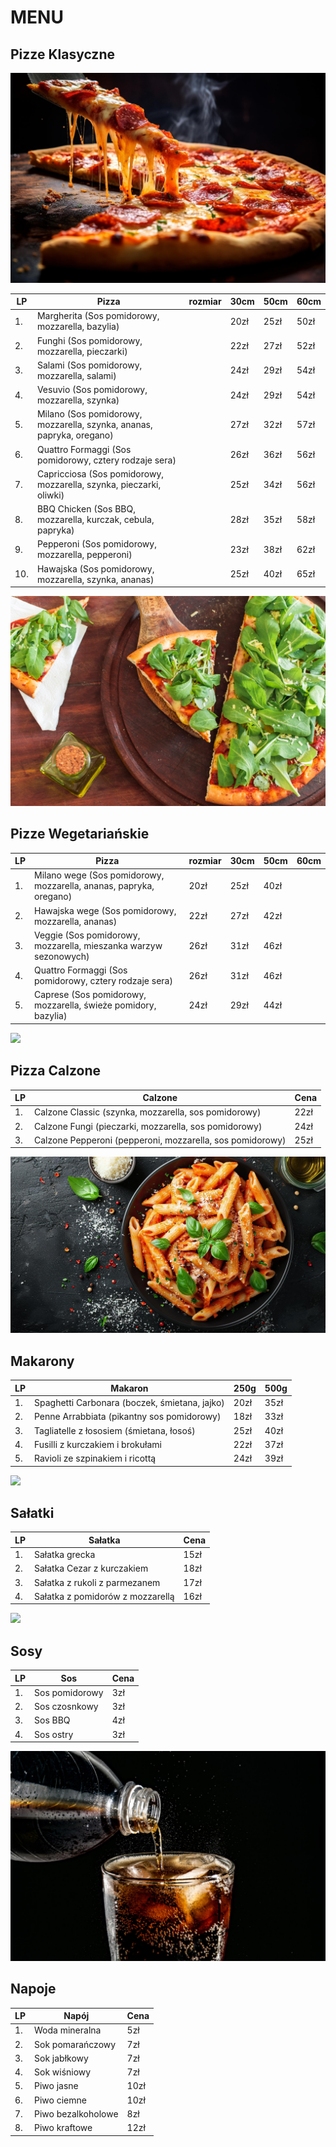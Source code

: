 # MENU

## Pizze Klasyczne

<img src = img/434952.jpg widht=500px>


| LP | Pizza                                                                | rozmiar | 30cm | 50cm | 60cm |
|----|----------------------------------------------------------------------|---------|------|------|------|
| 1. | Margherita (Sos pomidorowy, mozzarella, bazylia)                     |         | 20zł | 25zł | 50zł |
| 2. | Funghi (Sos pomidorowy, mozzarella, pieczarki)                       |         | 22zł | 27zł | 52zł |
| 3. | Salami (Sos pomidorowy, mozzarella, salami)                          |         | 24zł | 29zł | 54zł |
| 4. | Vesuvio (Sos pomidorowy, mozzarella, szynka)                         |         | 24zł | 29zł | 54zł |
| 5. | Milano (Sos pomidorowy, mozzarella, szynka, ananas, papryka, oregano)|         | 27zł | 32zł | 57zł |
| 6. | Quattro Formaggi (Sos pomidorowy, cztery rodzaje sera)               |         | 26zł | 36zł | 56zł |
| 7. | Capricciosa (Sos pomidorowy, mozzarella, szynka, pieczarki, oliwki)  |         | 25zł | 34zł | 56zł |
| 8. | BBQ Chicken (Sos BBQ, mozzarella, kurczak, cebula, papryka)          |         | 28zł | 35zł | 58zł |
| 9. | Pepperoni (Sos pomidorowy, mozzarella, pepperoni)                    |         | 23zł | 38zł | 62zł |
| 10.| Hawajska (Sos pomidorowy, mozzarella, szynka, ananas)                |         | 25zł | 40zł | 65zł |

<img src = img/2147926103.jpg widht=500px>

## Pizze Wegetariańskie

| LP | Pizza                                                            | rozmiar | 30cm | 50cm | 60cm |
|----|------------------------------------------------------------------|---------|------|------|------|
| 1. | Milano wege (Sos pomidorowy, mozzarella, ananas, papryka, oregano)         | 20zł | 25zł | 40zł |
| 2. | Hawajska wege (Sos pomidorowy, mozzarella, ananas)                         | 22zł | 27zł | 42zł |
| 3. | Veggie (Sos pomidorowy, mozzarella, mieszanka warzyw sezonowych)           | 26zł | 31zł | 46zł |
| 4. | Quattro Formaggi (Sos pomidorowy, cztery rodzaje sera)                     | 26zł | 31zł | 46zł |
| 5. | Caprese (Sos pomidorowy, mozzarella, świeże pomidory, bazylia)             | 24zł | 29zł | 44zł |

<img src = img/close-up-meal-served-plate.jpg widht=500px>

## Pizza Calzone

| LP | Calzone                                                   |  Cena  |
|----|-----------------------------------------------------------|--------|
| 1. | Calzone Classic (szynka, mozzarella, sos pomidorowy)      |  22zł  |
| 2. | Calzone Fungi (pieczarki, mozzarella, sos pomidorowy)     |  24zł  |
| 3. | Calzone Pepperoni (pepperoni, mozzarella, sos pomidorowy) |  25zł  |

<img src = img/2829.jpg>

## Makarony  

| LP | Makaron                                       | 250g | 500g |
|----|-----------------------------------------------|------|------|
| 1. | Spaghetti Carbonara (boczek, śmietana, jajko) | 20zł | 35zł |
| 2. | Penne Arrabbiata (pikantny sos pomidorowy)    | 18zł | 33zł |
| 3. | Tagliatelle z łososiem (śmietana, łosoś)      | 25zł | 40zł |
| 4. | Fusilli z kurczakiem i brokułami              | 22zł | 37zł |
| 5. | Ravioli ze szpinakiem i ricottą               | 24zł | 39zł |

<img src = img/there-is-bowl-salad-with-tomatoes-generative-ai.jpg widht=500px>

## Sałatki

| LP | Sałatka                           | Cena  |
|----|-----------------------------------|-------|
| 1. | Sałatka grecka                    | 15zł  |
| 2. | Sałatka Cezar z kurczakiem        | 18zł  |
| 3. | Sałatka z rukoli z parmezanem     | 17zł  |
| 4. | Sałatka z pomidorów z mozzarellą  | 16zł  |

<img src = img/homemade-ketchup-mustard-mayonnaise-sauce.jpg widht=500px>

## Sosy

| LP | Sos                     |  Cena |
|----|-------------------------|-------|
| 1. | Sos pomidorowy          |  3zł  |
| 2. | Sos czosnkowy           |  3zł  |
| 3. | Sos BBQ                 |  4zł  |
| 4. | Sos ostry               |  3zł  |

<img src = img/1638447.jpg widht=500px>

## Napoje

| LP | Napój              | Cena  |
|----|--------------------|-------|
| 1. | Woda mineralna     | 5zł   |
| 2. | Sok pomarańczowy   | 7zł   |
| 3. | Sok jabłkowy       | 7zł   |
| 4. | Sok wiśniowy       | 7zł   |
| 5. | Piwo jasne         | 10zł  |
| 6. | Piwo ciemne        | 10zł  |
| 7. | Piwo bezalkoholowe | 8zł   |
| 8. | Piwo kraftowe      | 12zł  |


